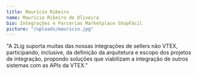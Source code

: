 ```yaml
---
title: Maurício Ribeiro
name: Maurício Ribeiro de Oliveira
bio: Integrações e Parcerias Marketplace ShopFácil
picture: "/uploads/mauricio.jpg"
---
```


"A 2Lig suporta muitas das nossas integrações de sellers não VTEX, participando, inclusive, da definição da arquitetura e escopo dos projetos de integração, propondo soluções que viabilizam a integração de outros sistemas com as APIs da VTEX."